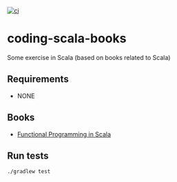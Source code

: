 [![ci](https://github.com/fedor-malyshkin/coding-scala-books/workflows/ci/badge.svg)](https://github.com/fedor-malyshkin/coding-scala-books/actions/workflows/ci.yml)

# coding-scala-books
Some exercise in Scala (based on books related to Scala)

## Requirements

* NONE

## Books

* [Functional Programming in Scala](https://www.manning.com/books/functional-programming-in-scala)

## Run tests

```sh
./gradlew test
```
